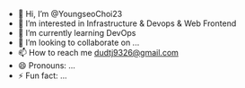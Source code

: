 - 👋 Hi, I’m @YoungseoChoi23
- 👀 I’m interested in Infrastructure & Devops & Web Frontend 
- 🌱 I’m currently learning DevOps
- 💞️ I’m looking to collaborate on ...
- 📫 How to reach me dudtj9326@gmail.com
- 😄 Pronouns: ...
- ⚡ Fun fact: ...

<!---
YoungseoChoi23/YoungseoChoi23 is a ✨ special ✨ repository because its `README.md` (this file) appears on your GitHub profile.
You can click the Preview link to take a look at your changes.
--->
